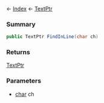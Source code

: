 ← [Index](Api-Index) ← [TextPtr](VRage.Game.ModAPI.Ingame.Utilities.TextPtr)

### Summary

```csharp
public TextPtr FindInLine(char ch)
```

### Returns

[TextPtr](VRage.Game.ModAPI.Ingame.Utilities.TextPtr)

### Parameters

* [char](System.Char) ch
